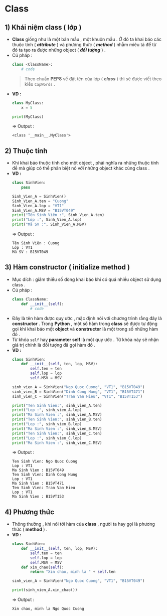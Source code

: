 # Class
## **1) Khái niệm class ( lớp )**
- **Class** giống như là một bản mẫu , một khuôn mẫu . Ở đó ta khai báo các thuộc tính ( ***attribute*** ) và phương thức ( ***method*** ) nhằm miêu tả để từ đó ta tạo ra được những object ( ***đối tượng*** ) .
- Cú pháp :
    ```py
    class <ClassName>:
        # code
    ```
    > Theo chuẩn **PEP8** về đặt tên của lớp ( ***class*** ) thì sẽ được viết theo kiểu `CapWords` .
- **VD :**
    ```py
    class MyClass:
        x = 5

    print(MyClass)
    ```
    => Output :
    ```
    <class '__main__.MyClass'>
    ```
## **2) Thuộc tính**
- Khi khai báo thuộc tính cho một object , phải nghĩa ra những thuộc tính để mà giúp có thể phân biệt nó với những object khác cùng class .
- **VD :**
    ```py
    class SinhVien:
        pass

    Sinh_Vien_A = SinhVien()
    Sinh_Vien_A.ten = "Cuong"
    Sinh_Vien_A.lop = "VT1"
    Sinh_Vien_A.MSV = "B15VT049"
    print("Tên Sinh Viên :", Sinh_Vien_A.ten)
    print("Lớp :", Sinh_Vien_A.lop)
    print("Mã SV :", Sinh_Vien_A.MSV)
    ```
    => Output :
    ```
    Tên Sinh Viên : Cuong
    Lớp : VT1
    Mã SV : B15VT049
    ```
## **3) Hàm constructor ( initialize method )**
- Mục đích : giảm thiểu số dòng khai báo khi có quá nhiều object sử dụng class .
- Cú pháp :
    ```py
    class ClassName:
        def __init__(self):
            # code
    ```
- Đây là tên hàm được quy ước , mặc định nói với chương trình rằng đây là **constructor** . Trong **Python** , một số hàm trong **class** sẽ được tự động gọi khi khai báo một **object** và **constructor** là một trong số những hàm đó .
- Từ khóa `self` hay **parameter self** là một quy ước . Từ khóa này sẽ nhận giá trị chính là đối tượng đã gọi hàm đó .
- **VD :**
    ```py
    class SinhVien:
        def __init__(self, ten, lop, MSV):
            self.ten = ten
            self.lop = lop
            self.MSV = MSV

    sinh_vien_A = SinhVien("Ngo Quoc Cuong", "VT1", "B15VT049")
    sinh_vien_B = SinhVien("Dinh Cong Hung", "VT1", "B15VT471")
    sinh_vien_C = SinhVien("Tran Van Hieu", "VT1", "B15VT153")

    print("Ten Sinh Vien:", sinh_vien_A.ten)
    print("Lop :", sinh_vien_A.lop)
    print("Ma Sinh Vien :", sinh_vien_A.MSV)
    print("Ten Sinh Vien:", sinh_vien_B.ten)
    print("Lop :", sinh_vien_B.lop)
    print("Ma Sinh Vien :", sinh_vien_B.MSV)
    print("Ten Sinh Vien:", sinh_vien_C.ten)
    print("Lop :", sinh_vien_C.lop)
    print("Ma Sinh Vien :", sinh_vien_C.MSV)
    ```
    => Output :
    ```
    Ten Sinh Vien: Ngo Quoc Cuong
    Lop : VT1
    Ma Sinh Vien : B15VT049
    Ten Sinh Vien: Dinh Cong Hung
    Lop : VT1
    Ma Sinh Vien : B15VT471
    Ten Sinh Vien: Tran Van Hieu
    Lop : VT1
    Ma Sinh Vien : B15VT153
    ```
## **4) Phương thức**
- Thông thường , khi nói tới hàm của **class** , người ta hay gọi là phương thức ( **method** ) .
- **VD :**
    ```py
    class SinhVien:
        def __init__(self, ten, lop, MSV):
            self.ten = ten
            self.lop = lop
            self.MSV = MSV
        def xin_chao(self):
            return "Xin chao, minh la " + self.ten

    sinh_vien_A = SinhVien("Ngo Quoc Cuong", "VT1", "B15VT049")

    print(sinh_vien_A.xin_chao())
    ```
    => Output :
    ```
    Xin chao, minh la Ngo Quoc Cuong
    ```

